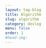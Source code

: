 ```yaml
---
layout: tag-blog
title: Algorithm
slug: algorithm
category: devlog
menu: false
order: 1
#head-img:
---
```

